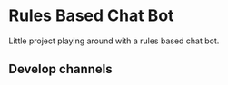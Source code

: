 # Rules Based Chat Bot
Little project playing around with a rules based chat bot. 

## Develop channels
